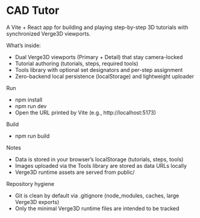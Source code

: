 # CAD Tutor

A Vite + React app for building and playing step-by-step 3D tutorials with synchronized Verge3D viewports.

What’s inside:
- Dual Verge3D viewports (Primary + Detail) that stay camera-locked
- Tutorial authoring (tutorials, steps, required tools)
- Tools library with optional set designators and per-step assignment
- Zero-backend local persistence (localStorage) and lightweight uploader

Run
- npm install
- npm run dev
- Open the URL printed by Vite (e.g., http://localhost:5173)

Build
- npm run build

Notes
- Data is stored in your browser’s localStorage (tutorials, steps, tools)
- Images uploaded via the Tools library are stored as data URLs locally
- Verge3D runtime assets are served from public/

Repository hygiene
- Git is clean by default via .gitignore (node_modules, caches, large Verge3D exports)
- Only the minimal Verge3D runtime files are intended to be tracked